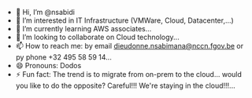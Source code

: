 - 👋 Hi, I’m @nsabidi
- 👀 I’m interested in IT Infrastructure (VMWare, Cloud, Datacenter,...)
- 🌱 I’m currently learning AWS associates...
- 💞️ I’m looking to collaborate on Cloud technology...
- 📫 How to reach me: by email dieudonne.nsabimana@nccn.fgov.be or py phone +32 495 58 59 14...
- 😄 Pronouns: Dodos
- ⚡ Fun fact: The trend is to migrate from on-prem to the cloud... would you like to do the opposite? Careful!!! We're staying in the cloud!!!...

<!---
nsabidi/nsabidi is a ✨ special ✨ repository because its `README.md` (this file) appears on your GitHub profile.
You can click the Preview link to take a look at your changes.
--->
